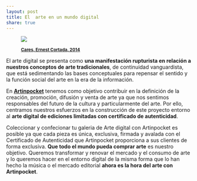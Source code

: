 ```yaml
---
layout: post
title: El  arte en un mundo digital 
share: true
---
```


<figure class="text-center">
	<img src="http://www.artinpocket.cat/wp-content/uploads/2014/05/cares-watermark.jpg">
	<figcaption>
		<p><small><strong><a href="http://www.artinpocket.cat/product/cares-ernest-cortada-2014/">Cares, Ernest Cortada, 2014</a></strong></small></p>
	</figcaption>
</figure>

El arte digital se presenta como **una manifestación rupturista en relación a nuestros conceptos de arte tradicionales**, de continuidad vanguardista, que está sedimentando las bases conceptuales para repensar el sentido y la función social del arte en la era de la información.

En **[Artinpocket](http://www.artinpocket.cat/)** tenemos como objetivo contribuir en la definición de la creación, promoción, difusión y venta de arte ya que nos sentimos responsables del futuro de la cultura y particularmente del arte. Por ello, centramos nuestros esfuerzos en la construcción de este proyecto entorno al **arte digital de ediciones limitadas con certificado de autenticidad**. 

Coleccionar y confecionar tu galeria de Arte digital con Artinpocket es posible ya que cada pieza es única, exclusiva, firmada y avalada con el Certificado de Autenticidad que Artinpocket proporciona a sus clientes de forma exclusiva. **Que todo el mundo pueda comprar arte** es nuestro objetivo. Queremos transformar y renovar el mercado y el consumo de arte y lo queremos hacer en el entorno digital de la misma forma que lo han hecho la música o el mercado editorial **ahora es la hora del arte con Artinpocket**. 
